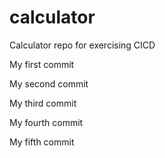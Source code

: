 # calculator
Calculator repo for exercising CICD

My first commit

My second commit

My third commit

My fourth commit

My fifth commit

